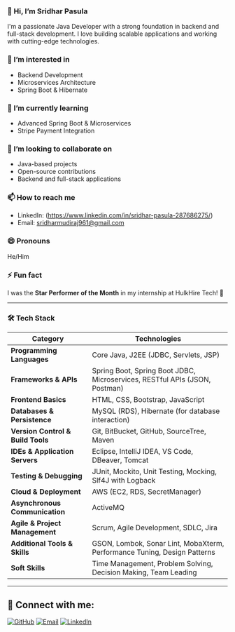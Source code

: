 ### 👋 Hi, I’m Sridhar Pasula  
I'm a passionate Java Developer with a strong foundation in backend and full-stack development. I love building scalable applications and working with cutting-edge technologies.  

### 👀 I’m interested in  
- Backend Development  
- Microservices Architecture  
- Spring Boot & Hibernate  

### 🌱 I’m currently learning  
- Advanced Spring Boot & Microservices  
- Stripe Payment Integration   

### 💞️ I’m looking to collaborate on  
- Java-based projects  
- Open-source contributions  
- Backend and full-stack applications  

### 📫 How to reach me  
- LinkedIn: (https://www.linkedin.com/in/sridhar-pasula-287686275/)  
- Email: [sridharmudiraj961@gmail.com](#)  

### 😄 Pronouns  
He/Him  

### ⚡ Fun fact  
I was the **Star Performer of the Month** in my internship at HulkHire Tech! 🚀  

--------------------------------------------------------------------------------------------------------------------------------------------------------------------------------

### 🛠️ Tech Stack  

| Category               | Technologies |
|------------------------|-------------|
| **Programming Languages** | Core Java, J2EE (JDBC, Servlets, JSP) |
| **Frameworks & APIs**  | Spring Boot, Spring Boot JDBC, Microservices, RESTful APIs (JSON, Postman) |
| **Frontend Basics**    | HTML, CSS, Bootstrap, JavaScript |
| **Databases & Persistence** | MySQL (RDS), Hibernate (for database interaction) |
| **Version Control & Build Tools** | Git, BitBucket, GitHub, SourceTree, Maven |
| **IDEs & Application Servers** | Eclipse, IntelliJ IDEA, VS Code, DBeaver, Tomcat |
| **Testing & Debugging** | JUnit, Mockito, Unit Testing, Mocking, Slf4J with Logback |
| **Cloud & Deployment** | AWS (EC2, RDS, SecretManager) |
| **Asynchronous Communication** | ActiveMQ |
| **Agile & Project Management** | Scrum, Agile Development, SDLC, Jira |
| **Additional Tools & Skills** | GSON, Lombok, Sonar Lint, MobaXterm, Performance Tuning, Design Patterns |
| **Soft Skills** | Time Management, Problem Solving, Decision Making, Team Leading |

----------------------------------------------------------------------------------------------------------------------------------------------------------------------------------

## 🔗 Connect with me:
[![GitHub](https://img.shields.io/badge/GitHub-000?style=for-the-badge&logo=github&logoColor=white)](https://github.com/sridhar-pasula)
[![Email](https://img.shields.io/badge/Email-D14836?style=for-the-badge&logo=gmail&logoColor=white)](mailto:sridharmudiraj961@gmail.com)
[![LinkedIn](https://img.shields.io/badge/LinkedIn-0077B5?style=for-the-badge&logo=linkedin&logoColor=white)](https://www.linkedin.com/in/sridhar-pasula-287686275/)

